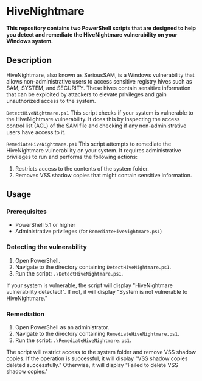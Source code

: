# HiveNightmare
**This repository contains two PowerShell scripts that are designed to help you detect and remediate the HiveNightmare vulnerability on your Windows system.**

## Description

HiveNightmare, also known as SeriousSAM, is a Windows vulnerability that allows non-administrative users to access sensitive registry hives such as SAM, SYSTEM, and SECURITY. These hives contain sensitive information that can be exploited by attackers to elevate privileges and gain unauthorized access to the system.

`DetectHiveNightmare.ps1`
This script checks if your system is vulnerable to the HiveNightmare vulnerability. It does this by inspecting the access control list (ACL) of the SAM file and checking if any non-administrative users have access to it.

`RemediateHiveNightmare.ps1`
This script attempts to remediate the HiveNightmare vulnerability on your system. It requires administrative privileges to run and performs the following actions:

1. Restricts access to the contents of the system folder.
2. Removes VSS shadow copies that might contain sensitive information.

## Usage
### Prerequisites
* PowerShell 5.1 or higher
* Administrative privileges (for `RemediateHiveNightmare.ps1`)

### Detecting the vulnerability
1. Open PowerShell.
2. Navigate to the directory containing `DetectHiveNightmare.ps1`.
3. Run the script: `.\DetectHiveNightmare.ps1`.

If your system is vulnerable, the script will display "HiveNightmare vulnerability detected!". If not, it will display "System is not vulnerable to HiveNightmare."

### Remediation
1. Open PowerShell as an administrator.
2. Navigate to the directory containing `RemediateHiveNightmare.ps1`.
3. Run the script: `.\RemediateHiveNightmare.ps1`.

The script will restrict access to the system folder and remove VSS shadow copies. If the operation is successful, it will display "VSS shadow copies deleted successfully." Otherwise, it will display "Failed to delete VSS shadow copies."
